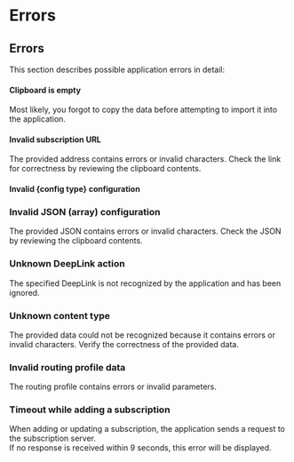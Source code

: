 # Errors

## Errors

This section describes possible application errors in detail:

#### Clipboard is empty

Most likely, you forgot to copy the data before attempting to import it into the application.

#### Invalid subscription URL

The provided address contains errors or invalid characters. Check the link for correctness by reviewing the clipboard contents.

#### Invalid {config type} configuration

### Invalid JSON (array) configuration

The provided JSON contains errors or invalid characters. Check the JSON by reviewing the clipboard contents.

### Unknown DeepLink action

The specified DeepLink is not recognized by the application and has been ignored.

### Unknown content type

The provided data could not be recognized because it contains errors or invalid characters. Verify the correctness of the provided data.

### Invalid routing profile data

The routing profile contains errors or invalid parameters.

### **Timeout while adding a subscription**

When adding or updating a subscription, the application sends a request to the subscription server.\
If no response is received within 9 seconds, this error will be displayed.
